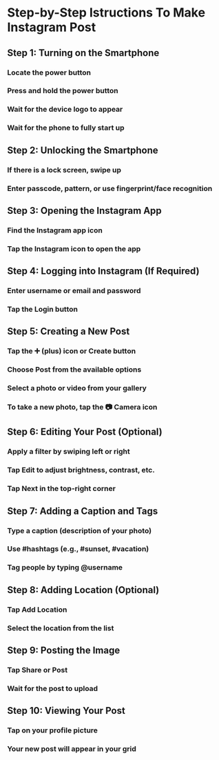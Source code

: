 # Step-by-Step Istructions To Make Instagram Post

## Step 1: Turning on the Smartphone
### Locate the power button
### Press and hold the power button
### Wait for the device logo to appear
### Wait for the phone to fully start up

## Step 2: Unlocking the Smartphone
### If there is a lock screen, swipe up
### Enter passcode, pattern, or use fingerprint/face recognition

## Step 3: Opening the Instagram App
### Find the Instagram app icon
### Tap the Instagram icon to open the app

## Step 4: Logging into Instagram (If Required)
### Enter username or email and password
### Tap the Login button

## Step 5: Creating a New Post
### Tap the ➕ (plus) icon or Create button
### Choose Post from the available options
### Select a photo or video from your gallery
### To take a new photo, tap the 📷 Camera icon

## Step 6: Editing Your Post (Optional)
### Apply a filter by swiping left or right
### Tap Edit to adjust brightness, contrast, etc.
### Tap Next in the top-right corner

## Step 7: Adding a Caption and Tags
### Type a caption (description of your photo)
### Use #hashtags (e.g., #sunset, #vacation)
### Tag people by typing @username

## Step 8: Adding Location (Optional)
### Tap Add Location
### Select the location from the list


## Step 9: Posting the Image
### Tap Share or Post
### Wait for the post to upload


## Step 10: Viewing Your Post
### Tap on your profile picture
### Your new post will appear in your grid

